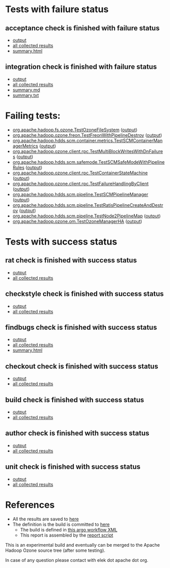 # Tests with failure status

## acceptance check is finished with failure status

   * [output](https://raw.githubusercontent.com/elek/ozone-ci-03/master/pr/pr-hdds-2470-fxbl9/acceptance/output.log)
   * [all collected results](https://github.com/elek/ozone-ci-03/tree/master/pr/pr-hdds-2470-fxbl9/acceptance)
   * [summary.html](https://elek.github.io/ozone-ci-03/pr/pr-hdds-2470-fxbl9/acceptance/summary.html)


## integration check is finished with failure status

   * [output](https://raw.githubusercontent.com/elek/ozone-ci-03/master/pr/pr-hdds-2470-fxbl9/integration/output.log)
   * [all collected results](https://github.com/elek/ozone-ci-03/tree/master/pr/pr-hdds-2470-fxbl9/integration)
   * [summary.md](https://github.com/elek/ozone-ci-03/tree/master/pr/pr-hdds-2470-fxbl9/integration/summary.md)
   * [summary.txt](https://github.com/elek/ozone-ci-03/tree/master/pr/pr-hdds-2470-fxbl9/integration/summary.txt)

# Failing tests: 

 * [org.apache.hadoop.fs.ozone.TestOzoneFileSystem](hadoop-ozone/ozonefs/org.apache.hadoop.fs.ozone.TestOzoneFileSystem.txt) ([output](hadoop-ozone/ozonefs/org.apache.hadoop.fs.ozone.TestOzoneFileSystem-output.txt))
 * [org.apache.hadoop.ozone.freon.TestFreonWithPipelineDestroy](hadoop-ozone/tools/org.apache.hadoop.ozone.freon.TestFreonWithPipelineDestroy.txt) ([output](hadoop-ozone/tools/org.apache.hadoop.ozone.freon.TestFreonWithPipelineDestroy-output.txt))
 * [org.apache.hadoop.hdds.scm.container.metrics.TestSCMContainerManagerMetrics](hadoop-ozone/integration-test/org.apache.hadoop.hdds.scm.container.metrics.TestSCMContainerManagerMetrics.txt) ([output](hadoop-ozone/integration-test/org.apache.hadoop.hdds.scm.container.metrics.TestSCMContainerManagerMetrics-output.txt))
 * [org.apache.hadoop.ozone.client.rpc.TestMultiBlockWritesWithDnFailures](hadoop-ozone/integration-test/org.apache.hadoop.ozone.client.rpc.TestMultiBlockWritesWithDnFailures.txt) ([output](hadoop-ozone/integration-test/org.apache.hadoop.ozone.client.rpc.TestMultiBlockWritesWithDnFailures-output.txt))
 * [org.apache.hadoop.hdds.scm.safemode.TestSCMSafeModeWithPipelineRules](hadoop-ozone/integration-test/org.apache.hadoop.hdds.scm.safemode.TestSCMSafeModeWithPipelineRules.txt) ([output](hadoop-ozone/integration-test/org.apache.hadoop.hdds.scm.safemode.TestSCMSafeModeWithPipelineRules-output.txt))
 * [org.apache.hadoop.ozone.client.rpc.TestContainerStateMachine](hadoop-ozone/integration-test/org.apache.hadoop.ozone.client.rpc.TestContainerStateMachine.txt) ([output](hadoop-ozone/integration-test/org.apache.hadoop.ozone.client.rpc.TestContainerStateMachine-output.txt))
 * [org.apache.hadoop.ozone.client.rpc.TestFailureHandlingByClient](hadoop-ozone/integration-test/org.apache.hadoop.ozone.client.rpc.TestFailureHandlingByClient.txt) ([output](hadoop-ozone/integration-test/org.apache.hadoop.ozone.client.rpc.TestFailureHandlingByClient-output.txt))
 * [org.apache.hadoop.hdds.scm.pipeline.TestSCMPipelineManager](hadoop-ozone/integration-test/org.apache.hadoop.hdds.scm.pipeline.TestSCMPipelineManager.txt) ([output](hadoop-ozone/integration-test/org.apache.hadoop.hdds.scm.pipeline.TestSCMPipelineManager-output.txt))
 * [org.apache.hadoop.hdds.scm.pipeline.TestRatisPipelineCreateAndDestroy](hadoop-ozone/integration-test/org.apache.hadoop.hdds.scm.pipeline.TestRatisPipelineCreateAndDestroy.txt) ([output](hadoop-ozone/integration-test/org.apache.hadoop.hdds.scm.pipeline.TestRatisPipelineCreateAndDestroy-output.txt))
 * [org.apache.hadoop.hdds.scm.pipeline.TestNode2PipelineMap](hadoop-ozone/integration-test/org.apache.hadoop.hdds.scm.pipeline.TestNode2PipelineMap.txt) ([output](hadoop-ozone/integration-test/org.apache.hadoop.hdds.scm.pipeline.TestNode2PipelineMap-output.txt))
 * [org.apache.hadoop.ozone.om.TestOzoneManagerHA](hadoop-ozone/integration-test/org.apache.hadoop.ozone.om.TestOzoneManagerHA.txt) ([output](hadoop-ozone/integration-test/org.apache.hadoop.ozone.om.TestOzoneManagerHA-output.txt))


# Tests with success status

## rat check is finished with success status

   * [output](https://raw.githubusercontent.com/elek/ozone-ci-03/master/pr/pr-hdds-2470-fxbl9/rat/output.log)
   * [all collected results](https://github.com/elek/ozone-ci-03/tree/master/pr/pr-hdds-2470-fxbl9/rat)


## checkstyle check is finished with success status

   * [output](https://raw.githubusercontent.com/elek/ozone-ci-03/master/pr/pr-hdds-2470-fxbl9/checkstyle/output.log)
   * [all collected results](https://github.com/elek/ozone-ci-03/tree/master/pr/pr-hdds-2470-fxbl9/checkstyle)


## findbugs check is finished with success status

   * [output](https://raw.githubusercontent.com/elek/ozone-ci-03/master/pr/pr-hdds-2470-fxbl9/findbugs/output.log)
   * [all collected results](https://github.com/elek/ozone-ci-03/tree/master/pr/pr-hdds-2470-fxbl9/findbugs)
   * [summary.html](https://elek.github.io/ozone-ci-03/pr/pr-hdds-2470-fxbl9/findbugs/summary.html)


## checkout check is finished with success status

   * [output](https://raw.githubusercontent.com/elek/ozone-ci-03/master/pr/pr-hdds-2470-fxbl9/checkout/output.log)
   * [all collected results](https://github.com/elek/ozone-ci-03/tree/master/pr/pr-hdds-2470-fxbl9/checkout)


## build check is finished with success status

   * [output](https://raw.githubusercontent.com/elek/ozone-ci-03/master/pr/pr-hdds-2470-fxbl9/build/output.log)
   * [all collected results](https://github.com/elek/ozone-ci-03/tree/master/pr/pr-hdds-2470-fxbl9/build)


## author check is finished with success status

   * [output](https://raw.githubusercontent.com/elek/ozone-ci-03/master/pr/pr-hdds-2470-fxbl9/author/output.log)
   * [all collected results](https://github.com/elek/ozone-ci-03/tree/master/pr/pr-hdds-2470-fxbl9/author)


## unit check is finished with success status

   * [output](https://raw.githubusercontent.com/elek/ozone-ci-03/master/pr/pr-hdds-2470-fxbl9/unit/output.log)
   * [all collected results](https://github.com/elek/ozone-ci-03/tree/master/pr/pr-hdds-2470-fxbl9/unit)




# References

 * All the results are saved to [here](https://github.com/elek/ozone-ci-03/tree/master/pr/pr-hdds-2470-fxbl9/)
 * The definition is the build is committed to [here](https://github.com/elek/argo-ozone)
    * The build is defined in [this argo workflow XML](https://github.com/elek/argo-ozone/blob/master/ozone-build.yaml)
    * This report is assembled by the [report script](https://github.com/elek/argo-ozone/blob/master/scripts/report.sh)

This is an experimental build and eventually can be merged to the Apache Hadoop Ozone source tree (after some testing).

In case of any question please contact with elek dot apache dot org.

